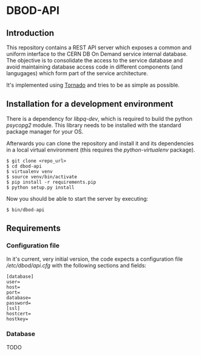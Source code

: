 # DBOD-API

## Introduction

This repository contains a REST API server which exposes a common and uniform
interface to the CERN DB On Demand service internal database. The objective is
to consolidate the access to the service database and avoid maintaining
database access code in different components (and langugages) which form
part of the service architecture. 

It's implemented using [Tornado](http://www.tornadoweb.org/) and tries to be
as simple as possible.

## Installation for a development environment

There is a dependency for *libpq-dev*, which is required to build the
python *psycopg2* module. This library needs to be installed with the standard 
package manager for your OS.

Afterwards you can clone the repository and install it and its dependencies
in a local virtual environment (this requires the *python-virtualenv* package).

    $ git clone <repo_url>
    $ cd dbod-api
    $ virtualenv venv
    $ source venv/bin/activate
    $ pip install -r requirements.pip
    $ python setup.py install

Now you should be able to start the server by executing:

    $ bin/dbod-api

## Requirements 

### Configuration file
In it's current, very initial version, the code expects a configuration file 
*/etc/dbod/api.cfg* with the following sections and fields:
```
[database]
user=
host=
port=
database=
password=
[ssl]
hostcert=
hostkey=
```

### Database
TODO

